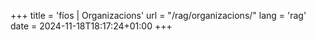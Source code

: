 +++
title = 'fíos | Organizacions'
url = "/rag/organizacions/"
lang = 'rag'
date = 2024-11-18T18:17:24+01:00
+++
